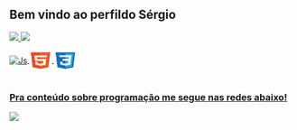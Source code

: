 ## Bem vindo ao perfildo Sérgio 

<div> 
   <a href="https://github.com/sergio"> 
   <img height="180" src="https://github-readme-stats.vercel.app/api? 
  username=sergio&show_icons=true&theme=tokyonight&include_all_commits=true&cout_private=true"/> 
   <img height="180" src="https://github-readme-stats.vercel.app/api/top-langs/? 
  username=sergio&layout=compac&langs_count=6&theme=tokynight"/> 
</div> 

<div style="display: inline_block"><br> 
  <img align="center" alt="Js" height="30" width="40" 
src=https://raw.githubusercontent.com/devicons/devicon/master/icons/javascript/javascript-plai.svg"> 
  <img align="center" alt="HTML" height="30" width="40" 
src="https://raw.githubusercontent.com/devicons/devicon/master/icons/html5/html5-original.svg"> 
  <img align="center" alt="css" height="30" width="40" 
src="https://raw.githubusercontent.com/devicons/devicon/master/icons/css3/css3-original.svg"> 
</div> 

<br> 

### Pra conteúdo sobre programação me segue nas redes abaixo! 

<div> 
  <a hret="https://instagram.com/sergio" target="_blank"><img 
src="https://img.shelds.io/badge/-Instagram-%23E4405F?style=for-the- 
badge&logo=instagram&logoColor=white"target="_blank"></a> 
</div>
